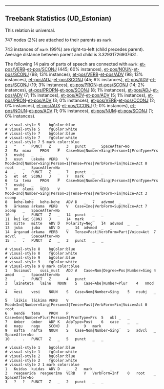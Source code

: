 

--------------------------------------------------------------------------------

## Treebank Statistics (UD_Estonian)

This relation is universal.

747 nodes (2%) are attached to their parents as `mark`.

743 instances of `mark` (99%) are right-to-left (child precedes parent).
Average distance between parent and child is 3.32931726907631.

The following 14 pairs of parts of speech are connected with `mark`: [et-pos/VERB]()-[et-pos/SCONJ]() (445; 60% instances), [et-pos/NOUN]()-[et-pos/SCONJ]() (98; 13% instances), [et-pos/VERB]()-[et-pos/ADV]() (98; 13% instances), [et-pos/ADJ]()-[et-pos/SCONJ]() (45; 6% instances), [et-pos/ADV]()-[et-pos/SCONJ]() (19; 3% instances), [et-pos/PRON]()-[et-pos/SCONJ]() (14; 2% instances), [et-pos/PROPN]()-[et-pos/SCONJ]() (8; 1% instances), [et-pos/ADJ]()-[et-pos/ADV]() (7; 1% instances), [et-pos/ADV]()-[et-pos/ADV]() (5; 1% instances), [et-pos/PRON]()-[et-pos/ADV]() (3; 0% instances), [et-pos/VERB]()-[et-pos/CCONJ]() (2; 0% instances), [et-pos/AUX]()-[et-pos/CCONJ]() (1; 0% instances), [et-pos/NOUN]()-[et-pos/ADV]() (1; 0% instances), [et-pos/NUM]()-[et-pos/SCONJ]() (1; 0% instances).


~~~ conllu
# visual-style 5	bgColor:blue
# visual-style 5	fgColor:white
# visual-style 7	bgColor:blue
# visual-style 7	fgColor:white
# visual-style 7 5 mark	color:blue
1	"	"	PUNCT	Z	_	3	punct	_	SpaceAfter=No
2	Ma	mina	PRON	P	Case=Nom|Number=Sing|Person=1|PronType=Prs	3	nsubj	_	_
3	usun	uskuma	VERB	V	Mood=Ind|Number=Sing|Person=1|Tense=Pres|VerbForm=Fin|Voice=Act	0	root	_	SpaceAfter=No
4	,	,	PUNCT	Z	_	7	punct	_	_
5	et	et	SCONJ	J	_	7	mark	_	_
6	ta	tema	PRON	P	Case=Nom|Number=Sing|Person=3|PronType=Prs	7	nsubj	_	_
7	on	olema	VERB	V	Mood=Ind|Number=Sing|Person=3|Tense=Pres|VerbForm=Fin|Voice=Act	3	ccomp	_	_
8	kohe-kohe	kohe-kohe	ADV	D	_	7	advmod	_	_
9	ärkamas	ärkama	VERB	V	Case=Ine|VerbForm=Sup|Voice=Act	7	xcomp	_	SpaceAfter=No
10	,	,	PUNCT	Z	_	14	punct	_	_
11	kui	kui	SCONJ	J	_	14	mark	_	_
12	mitte	mitte	ADV	D	Polarity=Neg	14	advmod	_	_
13	juba	juba	ADV	D	_	14	advmod	_	_
14	ärganud	ärkama	VERB	V	Tense=Past|VerbForm=Part|Voice=Act	7	advcl	_	SpaceAfter=No
15	.	.	PUNCT	Z	_	3	punct	_	_

~~~


~~~ conllu
# visual-style 8	bgColor:blue
# visual-style 8	fgColor:white
# visual-style 9	bgColor:blue
# visual-style 9	fgColor:white
# visual-style 9 8 mark	color:blue
1	Süsimust	süsi_must	ADJ	A	Case=Nom|Degree=Pos|Number=Sing	4	amod	_	SpaceAfter=No
2	,	,	PUNCT	Z	_	4	punct	_	_
3	laineteta	laine	NOUN	S	Case=Abe|Number=Plur	4	nmod	_	_
4	vesi	vesi	NOUN	S	Case=Nom|Number=Sing	5	nsubj	_	_
5	läikis	läikima	VERB	V	Mood=Ind|Number=Sing|Person=3|Tense=Past|VerbForm=Fin|Voice=Act	0	root	_	_
6	nende	tema	PRON	P	Case=Gen|Number=Plur|Person=3|PronType=Prs	5	obl	_	_
7	ümber	ümber	ADP	K	AdpType=Post	6	case	_	_
8	nagu	nagu	SCONJ	J	_	9	mark	_	_
9	nafta	nafta	NOUN	S	Case=Nom|Number=Sing	5	advcl	_	SpaceAfter=No
10	.	.	PUNCT	Z	_	5	punct	_	_

~~~


~~~ conllu
# visual-style 1	bgColor:blue
# visual-style 1	fgColor:white
# visual-style 2	bgColor:blue
# visual-style 2	fgColor:white
# visual-style 2 1 mark	color:blue
1	Kuidas	kuidas	ADV	D	_	2	mark	_	_
2	reageerida	reageerima	VERB	V	VerbForm=Inf	0	root	_	SpaceAfter=No
3	?	?	PUNCT	Z	_	2	punct	_	_

~~~


